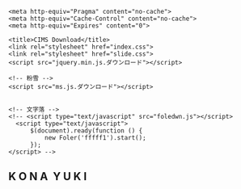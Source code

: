 <!--DOCTYPE html-->

<html><head><meta http-equiv="Content-Type" content="text/html; charset=UTF-8">
    
    
    <meta http-equiv="Pragma" content="no-cache">
    <meta http-equiv="Cache-Control" content="no-cache">
    <meta http-equiv="Expires" content="0">

    <title>CIMS Download</title>
    <link rel="stylesheet" href="index.css">
    <link rel="stylesheet" href="slide.css">
    <script src="jquery.min.js.ダウンロード"></script>

    <!-- 粉雪 -->
    <script src="ms.js.ダウンロード"></script>
    

    <!-- 文字落 -->
    <!-- <script type="text/javascript" src="foledwn.js"></script>
      <script type="text/javascript">
          $(document).ready(function () {
              new Foler('fffff1').start();
          });
    </script> -->


</head>
<body>
    <h2 class="midasi1">
        <span>K</span>
        <span>O</span>
        <span>N</span>
        <span>A&nbsp;</span>
        <span>Y</span>
        <span>U</span>
        <span>K</span>
        <span>I</span>
    </h2>
    



<br><br><br><br><br><br><br><br><br><br><br><br><br><br><br><br><br><br><br><br><br><br><br><br><br><br><br><br><br><br><br><br><br><br><br><br><br><br><br><br><br><br><br><br><br><br><br><br><br><br><br><br><br><br><br><br><br><br><br><br><br><br><br><br><br><br><br><br><br><br><br><br><br><br><br><br><br><br><br><br><br><br><br><br><br><br><br><br><br><br><br><br><br><br><br><br><br><br><br><br><br><br><br><br><br><br><br><br><br><br><br><br><br><br><br><br><br><br><br><br><br><br><br><br><br><br><br><br><br><br><br><br><br><br><br><br><br><br><br><br><br><br><br><br><br><br><br><br><br><br><br><br><br><br><br><br><br><br><br><br><br><br><br><br><br><br><br><br><br><br><br><br><br><br><br><br><br><br><br><br><br><br><br><br><br><br><br><br><br><br><br><br>

<script src="slide.js.ダウンロード"></script>

<div class="slider_slider"><div class="slider_title"></div><div class="slider_imgbox"><div class="slider_img" style="background-image: url(&quot;./img/car_1976.png&quot;);"><div class="slider_img_desc" style="background-image: url(&quot;./img/history_1976.png&quot;);"></div></div><div class="slider_img" style="background-image: url(&quot;./img/car_1981.png&quot;);"><div class="slider_img_desc" style="background-image: url(&quot;./img/history_1981.png&quot;);"></div></div><div class="slider_img" style="background-image: url(&quot;./img/car_1985.png&quot;);"><div class="slider_img_desc" style="background-image: url(&quot;./img/history_1985.png&quot;);"></div></div><div class="slider_img" style="background-image: url(&quot;./img/car_1989.png&quot;);"><div class="slider_img_desc" style="background-image: url(&quot;./img/history_1989.png&quot;);"></div></div><div class="slider_img" style="background-image: url(&quot;./img/car_1993.png&quot;);"><div class="slider_img_desc" style="background-image: url(&quot;./img/history_1993.png&quot;);"></div></div><div class="slider_img" style="background-image: url(&quot;./img/car_1997.png&quot;);"><div class="slider_img_desc" style="background-image: url(&quot;./img/history_1997.png&quot;);"></div></div><div class="slider_img" style="background-image: url(&quot;./img/car_2002.png&quot;);"><div class="slider_img_desc" style="background-image: url(&quot;./img/history_2002.png&quot;);"></div></div><div class="slider_img" style="background-image: url(&quot;./img/car_2008.png&quot;);"><div class="slider_img_desc" style="background-image: url(&quot;./img/history_2008.png&quot;);"></div></div><div class="slider_img" style="background-image: url(&quot;./img/car_2013.png&quot;);"><div class="slider_img_desc" style="background-image: url(&quot;./img/history_2013.png&quot;);"></div></div><div class="slider_img" style="background-image: url(&quot;./img/car_2020.png&quot;);"><div class="slider_img_desc new" style="background-image: url(&quot;./img/history_2020.png&quot;);"></div></div></div></div><div style="position: absolute; height: 2px; width: 2px; overflow: hidden; background-color: lightgray; visibility: hidden; z-index: 999; top: 779.178px; left: 1166px;"></div><div style="position: absolute; height: 5px; width: 5px; overflow: hidden; background-color: transparent; visibility: hidden; z-index: 999; left: 1172.4px; top: 731.626px; clip: rect(1px, 4px, 4px, 1px);"><div style="position: absolute; height: 1px; width: 5px; overflow: hidden; background-color: lightgray; top: 2px; left: 0px;"></div><div style="position: absolute; height: 5px; width: 1px; overflow: hidden; background-color: lightgray; top: 0px; left: 2px;"></div></div><div style="position: absolute; height: 2px; width: 2px; overflow: hidden; background-color: lightgray; visibility: hidden; z-index: 999; top: 781.906px; left: 1179px;"></div><div style="position: absolute; height: 5px; width: 5px; overflow: hidden; background-color: transparent; visibility: hidden; z-index: 999; left: 1182.2px; top: 749.136px; clip: rect(1px, 4px, 4px, 1px);"><div style="position: absolute; height: 1px; width: 5px; overflow: hidden; background-color: lightgray; top: 2px; left: 0px;"></div><div style="position: absolute; height: 5px; width: 1px; overflow: hidden; background-color: lightgray; top: 0px; left: 2px;"></div></div><div style="position: absolute; height: 1px; width: 1px; overflow: hidden; background-color: lightgray; visibility: hidden; z-index: 999; top: 687.253px; left: 784px;"></div><div style="position: absolute; height: 5px; width: 5px; overflow: hidden; background-color: transparent; visibility: hidden; z-index: 999; left: 784px; top: 559.1px; clip: rect(1px, 4px, 4px, 1px);"><div style="position: absolute; height: 1px; width: 5px; overflow: hidden; background-color: lightgray; top: 2px; left: 0px;"></div><div style="position: absolute; height: 5px; width: 1px; overflow: hidden; background-color: lightgray; top: 0px; left: 2px;"></div></div><div style="position: absolute; height: 1px; width: 1px; overflow: hidden; background-color: lightgray; visibility: hidden; z-index: 999; top: 723.567px; left: 1221.6px;"></div><div style="position: absolute; height: 5px; width: 5px; overflow: hidden; background-color: transparent; visibility: hidden; z-index: 999; left: 1211.8px; top: 593.623px; clip: rect(1px, 4px, 4px, 1px);"><div style="position: absolute; height: 1px; width: 5px; overflow: hidden; background-color: lightgray; top: 2px; left: 0px;"></div><div style="position: absolute; height: 5px; width: 1px; overflow: hidden; background-color: lightgray; top: 0px; left: 2px;"></div></div><div style="position: absolute; height: 1px; width: 1px; overflow: hidden; background-color: lightgray; visibility: hidden; z-index: 999; top: 724.533px; left: 1132.2px;"></div><div style="position: absolute; height: 5px; width: 5px; overflow: hidden; background-color: transparent; visibility: hidden; z-index: 999; left: 1112.6px; top: 603.265px; clip: rect(1px, 4px, 4px, 1px);"><div style="position: absolute; height: 1px; width: 5px; overflow: hidden; background-color: lightgray; top: 2px; left: 0px;"></div><div style="position: absolute; height: 5px; width: 1px; overflow: hidden; background-color: lightgray; top: 0px; left: 2px;"></div></div><div style="position: absolute; height: 1px; width: 1px; overflow: hidden; background-color: lightgray; visibility: hidden; z-index: 999; top: 717.803px; left: 1024.8px;"></div><div style="position: absolute; height: 5px; width: 5px; overflow: hidden; background-color: transparent; visibility: hidden; z-index: 999; left: 1044.4px; top: 598.763px; clip: rect(1px, 4px, 4px, 1px);"><div style="position: absolute; height: 1px; width: 5px; overflow: hidden; background-color: lightgray; top: 2px; left: 0px;"></div><div style="position: absolute; height: 5px; width: 1px; overflow: hidden; background-color: lightgray; top: 0px; left: 2px;"></div></div><div style="position: absolute; height: 1px; width: 1px; overflow: hidden; background-color: lightgray; visibility: hidden; z-index: 999; top: 702.494px; left: 1021.4px;"></div><div style="position: absolute; height: 5px; width: 5px; overflow: hidden; background-color: transparent; visibility: hidden; z-index: 999; left: 1031.2px; top: 588.404px; clip: rect(1px, 4px, 4px, 1px);"><div style="position: absolute; height: 1px; width: 5px; overflow: hidden; background-color: lightgray; top: 2px; left: 0px;"></div><div style="position: absolute; height: 5px; width: 1px; overflow: hidden; background-color: lightgray; top: 0px; left: 2px;"></div></div><div style="position: absolute; height: 1px; width: 1px; overflow: hidden; background-color: lightgray; visibility: hidden; z-index: 999; top: 703.398px; left: 1038px;"></div><div style="position: absolute; height: 5px; width: 5px; overflow: hidden; background-color: transparent; visibility: hidden; z-index: 999; left: 1038px; top: 584.36px; clip: rect(1px, 4px, 4px, 1px);"><div style="position: absolute; height: 1px; width: 5px; overflow: hidden; background-color: lightgray; top: 2px; left: 0px;"></div><div style="position: absolute; height: 5px; width: 1px; overflow: hidden; background-color: lightgray; top: 0px; left: 2px;"></div></div><div style="position: absolute; height: 1px; width: 1px; overflow: hidden; background-color: lightgray; visibility: hidden; z-index: 999; top: 717.06px; left: 985.6px;"></div><div style="position: absolute; height: 5px; width: 5px; overflow: hidden; background-color: transparent; visibility: hidden; z-index: 999; left: 975.8px; top: 598.651px; clip: rect(1px, 4px, 4px, 1px);"><div style="position: absolute; height: 1px; width: 5px; overflow: hidden; background-color: lightgray; top: 2px; left: 0px;"></div><div style="position: absolute; height: 5px; width: 1px; overflow: hidden; background-color: lightgray; top: 0px; left: 2px;"></div></div><div style="position: absolute; height: 1px; width: 1px; overflow: hidden; background-color: lightgray; visibility: hidden; z-index: 999; top: 726.209px; left: 881.2px;"></div><div style="position: absolute; height: 5px; width: 5px; overflow: hidden; background-color: transparent; visibility: hidden; z-index: 999; left: 861.6px; top: 586.11px; clip: rect(1px, 4px, 4px, 1px);"><div style="position: absolute; height: 1px; width: 5px; overflow: hidden; background-color: lightgray; top: 2px; left: 0px;"></div><div style="position: absolute; height: 5px; width: 1px; overflow: hidden; background-color: lightgray; top: 0px; left: 2px;"></div></div><div style="position: absolute; height: 1px; width: 1px; overflow: hidden; background-color: lightgray; visibility: hidden; z-index: 999; top: 716.327px; left: 791.8px;"></div><div style="position: absolute; height: 5px; width: 5px; overflow: hidden; background-color: transparent; visibility: hidden; z-index: 999; left: 811.4px; top: 596.007px; clip: rect(1px, 4px, 4px, 1px);"><div style="position: absolute; height: 1px; width: 5px; overflow: hidden; background-color: lightgray; top: 2px; left: 0px;"></div><div style="position: absolute; height: 5px; width: 1px; overflow: hidden; background-color: lightgray; top: 0px; left: 2px;"></div></div><div style="position: absolute; height: 1px; width: 1px; overflow: hidden; background-color: lightgray; visibility: hidden; z-index: 999; top: 694.003px; left: 829.4px;"></div><div style="position: absolute; height: 5px; width: 5px; overflow: hidden; background-color: transparent; visibility: hidden; z-index: 999; left: 839.2px; top: 585.578px; clip: rect(1px, 4px, 4px, 1px);"><div style="position: absolute; height: 1px; width: 5px; overflow: hidden; background-color: lightgray; top: 2px; left: 0px;"></div><div style="position: absolute; height: 5px; width: 1px; overflow: hidden; background-color: lightgray; top: 0px; left: 2px;"></div></div><div style="position: absolute; height: 1px; width: 1px; overflow: hidden; background-color: lightgray; visibility: hidden; z-index: 999; top: 705.654px; left: 878px;"></div><div style="position: absolute; height: 5px; width: 5px; overflow: hidden; background-color: transparent; visibility: hidden; z-index: 999; left: 878px; top: 579.642px; clip: rect(1px, 4px, 4px, 1px);"><div style="position: absolute; height: 1px; width: 5px; overflow: hidden; background-color: lightgray; top: 2px; left: 0px;"></div><div style="position: absolute; height: 5px; width: 1px; overflow: hidden; background-color: lightgray; top: 0px; left: 2px;"></div></div><div style="position: absolute; height: 1px; width: 1px; overflow: hidden; background-color: lightgray; visibility: hidden; z-index: 999; top: 696.06px; left: 946.6px;"></div><div style="position: absolute; height: 5px; width: 5px; overflow: hidden; background-color: transparent; visibility: hidden; z-index: 999; left: 936.8px; top: 575.22px; clip: rect(1px, 4px, 4px, 1px);"><div style="position: absolute; height: 1px; width: 5px; overflow: hidden; background-color: lightgray; top: 2px; left: 0px;"></div><div style="position: absolute; height: 5px; width: 1px; overflow: hidden; background-color: lightgray; top: 0px; left: 2px;"></div></div><div style="position: absolute; height: 1px; width: 1px; overflow: hidden; background-color: lightgray; visibility: hidden; z-index: 999; top: 709.001px; left: 1012.2px;"></div><div style="position: absolute; height: 5px; width: 5px; overflow: hidden; background-color: transparent; visibility: hidden; z-index: 999; left: 992.6px; top: 592.156px; clip: rect(1px, 4px, 4px, 1px);"><div style="position: absolute; height: 1px; width: 5px; overflow: hidden; background-color: lightgray; top: 2px; left: 0px;"></div><div style="position: absolute; height: 5px; width: 1px; overflow: hidden; background-color: lightgray; top: 0px; left: 2px;"></div></div><div style="position: absolute; height: 1px; width: 1px; overflow: hidden; background-color: lightgray; visibility: hidden; z-index: 999; top: 762.985px; left: 932.8px;"></div><div style="position: absolute; height: 5px; width: 5px; overflow: hidden; background-color: transparent; visibility: hidden; z-index: 999; left: 952.4px; top: 637.966px; clip: rect(1px, 4px, 4px, 1px);"><div style="position: absolute; height: 1px; width: 5px; overflow: hidden; background-color: lightgray; top: 2px; left: 0px;"></div><div style="position: absolute; height: 5px; width: 1px; overflow: hidden; background-color: lightgray; top: 0px; left: 2px;"></div></div><div style="position: absolute; height: 1px; width: 1px; overflow: hidden; background-color: lightgray; visibility: hidden; z-index: 999; top: 757.641px; left: 928.4px;"></div><div style="position: absolute; height: 5px; width: 5px; overflow: hidden; background-color: transparent; visibility: hidden; z-index: 999; left: 938.2px; top: 639.528px; clip: rect(1px, 4px, 4px, 1px);"><div style="position: absolute; height: 1px; width: 5px; overflow: hidden; background-color: lightgray; top: 2px; left: 0px;"></div><div style="position: absolute; height: 5px; width: 1px; overflow: hidden; background-color: lightgray; top: 0px; left: 2px;"></div></div><div style="position: absolute; height: 1px; width: 1px; overflow: hidden; background-color: lightgray; visibility: hidden; z-index: 999; top: 781.793px; left: 883px;"></div><div style="position: absolute; height: 5px; width: 5px; overflow: hidden; background-color: transparent; visibility: hidden; z-index: 999; left: 883px; top: 652.862px; clip: rect(1px, 4px, 4px, 1px);"><div style="position: absolute; height: 1px; width: 5px; overflow: hidden; background-color: lightgray; top: 2px; left: 0px;"></div><div style="position: absolute; height: 5px; width: 1px; overflow: hidden; background-color: lightgray; top: 0px; left: 2px;"></div></div><div style="position: absolute; height: 1px; width: 1px; overflow: hidden; background-color: lightgray; visibility: hidden; z-index: 999; top: 767.419px; left: 827.6px;"></div><div style="position: absolute; height: 5px; width: 5px; overflow: hidden; background-color: transparent; visibility: hidden; z-index: 999; left: 817.8px; top: 646.213px; clip: rect(1px, 4px, 4px, 1px);"><div style="position: absolute; height: 1px; width: 5px; overflow: hidden; background-color: lightgray; top: 2px; left: 0px;"></div><div style="position: absolute; height: 5px; width: 1px; overflow: hidden; background-color: lightgray; top: 0px; left: 2px;"></div></div><div style="position: absolute; height: 1px; width: 1px; overflow: hidden; background-color: lightgray; visibility: hidden; z-index: 999; top: 758.814px; left: 800.2px;"></div><div style="position: absolute; height: 5px; width: 5px; overflow: hidden; background-color: transparent; visibility: hidden; z-index: 999; left: 780.6px; top: 636.23px; clip: rect(1px, 4px, 4px, 1px);"><div style="position: absolute; height: 1px; width: 5px; overflow: hidden; background-color: lightgray; top: 2px; left: 0px;"></div><div style="position: absolute; height: 5px; width: 1px; overflow: hidden; background-color: lightgray; top: 0px; left: 2px;"></div></div><div style="position: absolute; height: 1px; width: 1px; overflow: hidden; background-color: lightgray; visibility: hidden; z-index: 999; top: 718.507px; left: 717.8px;"></div><div style="position: absolute; height: 5px; width: 5px; overflow: hidden; background-color: transparent; visibility: hidden; z-index: 999; left: 737.4px; top: 600.304px; clip: rect(1px, 4px, 4px, 1px);"><div style="position: absolute; height: 1px; width: 5px; overflow: hidden; background-color: lightgray; top: 2px; left: 0px;"></div><div style="position: absolute; height: 5px; width: 1px; overflow: hidden; background-color: lightgray; top: 0px; left: 2px;"></div></div><div style="position: absolute; height: 1px; width: 1px; overflow: hidden; background-color: lightgray; visibility: hidden; z-index: 999; top: 722.649px; left: 737.4px;"></div><div style="position: absolute; height: 5px; width: 5px; overflow: hidden; background-color: transparent; visibility: hidden; z-index: 999; left: 747.2px; top: 597.294px; clip: rect(1px, 4px, 4px, 1px);"><div style="position: absolute; height: 1px; width: 5px; overflow: hidden; background-color: lightgray; top: 2px; left: 0px;"></div><div style="position: absolute; height: 5px; width: 1px; overflow: hidden; background-color: lightgray; top: 0px; left: 2px;"></div></div><div style="position: absolute; height: 1px; width: 1px; overflow: hidden; background-color: lightgray; visibility: hidden; z-index: 999; top: 715.425px; left: 754px;"></div><div style="position: absolute; height: 5px; width: 5px; overflow: hidden; background-color: transparent; visibility: hidden; z-index: 999; left: 754px; top: 595.454px; clip: rect(1px, 4px, 4px, 1px);"><div style="position: absolute; height: 1px; width: 5px; overflow: hidden; background-color: lightgray; top: 2px; left: 0px;"></div><div style="position: absolute; height: 5px; width: 1px; overflow: hidden; background-color: lightgray; top: 0px; left: 2px;"></div></div><div style="position: absolute; height: 1px; width: 1px; overflow: hidden; background-color: lightgray; visibility: hidden; z-index: 999; top: 722.11px; left: 728.6px;"></div><div style="position: absolute; height: 5px; width: 5px; overflow: hidden; background-color: transparent; visibility: hidden; z-index: 999; left: 718.8px; top: 594.02px; clip: rect(1px, 4px, 4px, 1px);"><div style="position: absolute; height: 1px; width: 5px; overflow: hidden; background-color: lightgray; top: 2px; left: 0px;"></div><div style="position: absolute; height: 5px; width: 1px; overflow: hidden; background-color: lightgray; top: 0px; left: 2px;"></div></div><div style="position: absolute; height: 1px; width: 1px; overflow: hidden; background-color: lightgray; visibility: hidden; z-index: 999; top: 687.16px; left: 683.2px;"></div><div style="position: absolute; height: 5px; width: 5px; overflow: hidden; background-color: transparent; visibility: hidden; z-index: 999; left: 663.6px; top: 569.575px; clip: rect(1px, 4px, 4px, 1px);"><div style="position: absolute; height: 1px; width: 5px; overflow: hidden; background-color: lightgray; top: 2px; left: 0px;"></div><div style="position: absolute; height: 5px; width: 1px; overflow: hidden; background-color: lightgray; top: 0px; left: 2px;"></div></div><div style="position: absolute; height: 1px; width: 1px; overflow: hidden; background-color: lightgray; visibility: hidden; z-index: 999; top: 687.873px; left: 585.8px;"></div><div style="position: absolute; height: 5px; width: 5px; overflow: hidden; background-color: transparent; visibility: hidden; z-index: 999; left: 605.4px; top: 570.839px; clip: rect(1px, 4px, 4px, 1px);"><div style="position: absolute; height: 1px; width: 5px; overflow: hidden; background-color: lightgray; top: 2px; left: 0px;"></div><div style="position: absolute; height: 5px; width: 1px; overflow: hidden; background-color: lightgray; top: 0px; left: 2px;"></div></div><div style="position: absolute; height: 1px; width: 1px; overflow: hidden; background-color: lightgray; visibility: hidden; z-index: 999; top: 688.8px; left: 601.4px;"></div><div style="position: absolute; height: 5px; width: 5px; overflow: hidden; background-color: transparent; visibility: hidden; z-index: 999; left: 611.2px; top: 555.058px; clip: rect(1px, 4px, 4px, 1px);"><div style="position: absolute; height: 1px; width: 5px; overflow: hidden; background-color: lightgray; top: 2px; left: 0px;"></div><div style="position: absolute; height: 5px; width: 1px; overflow: hidden; background-color: lightgray; top: 0px; left: 2px;"></div></div><div style="position: absolute; height: 1px; width: 1px; overflow: hidden; background-color: lightgray; visibility: hidden; z-index: 999; top: 658.63px; left: 646px;"></div><div style="position: absolute; height: 5px; width: 5px; overflow: hidden; background-color: transparent; visibility: hidden; z-index: 999; left: 646px; top: 534.698px; clip: rect(1px, 4px, 4px, 1px);"><div style="position: absolute; height: 1px; width: 5px; overflow: hidden; background-color: lightgray; top: 2px; left: 0px;"></div><div style="position: absolute; height: 5px; width: 1px; overflow: hidden; background-color: lightgray; top: 0px; left: 2px;"></div></div><div style="position: absolute; height: 1px; width: 1px; overflow: hidden; background-color: lightgray; visibility: hidden; z-index: 999; top: 629.767px; left: 732.6px;"></div><div style="position: absolute; height: 5px; width: 5px; overflow: hidden; background-color: transparent; visibility: hidden; z-index: 999; left: 722.8px; top: 508.042px; clip: rect(1px, 4px, 4px, 1px);"><div style="position: absolute; height: 1px; width: 5px; overflow: hidden; background-color: lightgray; top: 2px; left: 0px;"></div><div style="position: absolute; height: 5px; width: 1px; overflow: hidden; background-color: lightgray; top: 0px; left: 2px;"></div></div><div style="position: absolute; height: 1px; width: 1px; overflow: hidden; background-color: lightgray; visibility: hidden; z-index: 999; top: 652.944px; left: 798.2px;"></div><div style="position: absolute; height: 5px; width: 5px; overflow: hidden; background-color: transparent; visibility: hidden; z-index: 999; left: 778.6px; top: 532.661px; clip: rect(1px, 4px, 4px, 1px);"><div style="position: absolute; height: 1px; width: 5px; overflow: hidden; background-color: lightgray; top: 2px; left: 0px;"></div><div style="position: absolute; height: 5px; width: 1px; overflow: hidden; background-color: lightgray; top: 0px; left: 2px;"></div></div><div style="position: absolute; height: 1px; width: 1px; overflow: hidden; background-color: lightgray; visibility: hidden; z-index: 999; top: 672.103px; left: 738.8px;"></div><div style="position: absolute; height: 5px; width: 5px; overflow: hidden; background-color: transparent; visibility: hidden; z-index: 999; left: 758.4px; top: 541.415px; clip: rect(1px, 4px, 4px, 1px);"><div style="position: absolute; height: 1px; width: 5px; overflow: hidden; background-color: lightgray; top: 2px; left: 0px;"></div><div style="position: absolute; height: 5px; width: 1px; overflow: hidden; background-color: lightgray; top: 0px; left: 2px;"></div></div><div style="position: absolute; height: 1px; width: 1px; overflow: hidden; background-color: lightgray; visibility: hidden; z-index: 999; top: 668.053px; left: 783.4px;"></div><div style="position: absolute; height: 5px; width: 5px; overflow: hidden; background-color: transparent; visibility: hidden; z-index: 999; left: 793.2px; top: 555.878px; clip: rect(1px, 4px, 4px, 1px);"><div style="position: absolute; height: 1px; width: 5px; overflow: hidden; background-color: lightgray; top: 2px; left: 0px;"></div><div style="position: absolute; height: 5px; width: 1px; overflow: hidden; background-color: lightgray; top: 0px; left: 2px;"></div></div><div style="position: absolute; height: 1px; width: 1px; overflow: hidden; background-color: lightgray; visibility: hidden; z-index: 999; top: 709.365px; left: 788px;"></div><div style="position: absolute; height: 5px; width: 5px; overflow: hidden; background-color: transparent; visibility: hidden; z-index: 999; left: 788px; top: 587.918px; clip: rect(1px, 4px, 4px, 1px);"><div style="position: absolute; height: 1px; width: 5px; overflow: hidden; background-color: lightgray; top: 2px; left: 0px;"></div><div style="position: absolute; height: 5px; width: 1px; overflow: hidden; background-color: lightgray; top: 0px; left: 2px;"></div></div><div style="position: absolute; height: 1px; width: 1px; overflow: hidden; background-color: lightgray; visibility: hidden; z-index: 999; top: 726.957px; left: 755.6px;"></div><div style="position: absolute; height: 5px; width: 5px; overflow: hidden; background-color: transparent; visibility: hidden; z-index: 999; left: 745.8px; top: 606.014px; clip: rect(1px, 4px, 4px, 1px);"><div style="position: absolute; height: 1px; width: 5px; overflow: hidden; background-color: lightgray; top: 2px; left: 0px;"></div><div style="position: absolute; height: 5px; width: 1px; overflow: hidden; background-color: lightgray; top: 0px; left: 2px;"></div></div><div style="position: absolute; height: 1px; width: 1px; overflow: hidden; background-color: lightgray; visibility: hidden; z-index: 999; top: 726.685px; left: 677.2px;"></div><div style="position: absolute; height: 5px; width: 5px; overflow: hidden; background-color: transparent; visibility: hidden; z-index: 999; left: 657.6px; top: 610.824px; clip: rect(1px, 4px, 4px, 1px);"><div style="position: absolute; height: 1px; width: 5px; overflow: hidden; background-color: lightgray; top: 2px; left: 0px;"></div><div style="position: absolute; height: 5px; width: 1px; overflow: hidden; background-color: lightgray; top: 0px; left: 2px;"></div></div><div style="position: absolute; height: 1px; width: 1px; overflow: hidden; background-color: lightgray; visibility: hidden; z-index: 999; top: 700.742px; left: 556.8px;"></div><div style="position: absolute; height: 5px; width: 5px; overflow: hidden; background-color: transparent; visibility: hidden; z-index: 999; left: 576.4px; top: 581.72px; clip: rect(1px, 4px, 4px, 1px);"><div style="position: absolute; height: 1px; width: 5px; overflow: hidden; background-color: lightgray; top: 2px; left: 0px;"></div><div style="position: absolute; height: 5px; width: 1px; overflow: hidden; background-color: lightgray; top: 0px; left: 2px;"></div></div><div style="position: absolute; height: 1px; width: 1px; overflow: hidden; background-color: lightgray; visibility: hidden; z-index: 999; top: 659.417px; left: 594.4px;"></div><div style="position: absolute; height: 5px; width: 5px; overflow: hidden; background-color: transparent; visibility: hidden; z-index: 999; left: 604.2px; top: 540.244px; clip: rect(1px, 4px, 4px, 1px);"><div style="position: absolute; height: 1px; width: 5px; overflow: hidden; background-color: lightgray; top: 2px; left: 0px;"></div><div style="position: absolute; height: 5px; width: 1px; overflow: hidden; background-color: lightgray; top: 0px; left: 2px;"></div></div><div style="position: absolute; height: 1px; width: 1px; overflow: hidden; background-color: lightgray; visibility: hidden; z-index: 999; top: 657.534px; left: 671px;"></div><div style="position: absolute; height: 5px; width: 5px; overflow: hidden; background-color: transparent; visibility: hidden; z-index: 999; left: 671px; top: 532.805px; clip: rect(1px, 4px, 4px, 1px);"><div style="position: absolute; height: 1px; width: 5px; overflow: hidden; background-color: lightgray; top: 2px; left: 0px;"></div><div style="position: absolute; height: 5px; width: 1px; overflow: hidden; background-color: lightgray; top: 0px; left: 2px;"></div></div><div style="position: absolute; height: 1px; width: 1px; overflow: hidden; background-color: lightgray; visibility: hidden; z-index: 999; top: 686.928px; left: 810.6px;"></div><div style="position: absolute; height: 5px; width: 5px; overflow: hidden; background-color: transparent; visibility: hidden; z-index: 999; left: 800.8px; top: 569.047px; clip: rect(1px, 4px, 4px, 1px);"><div style="position: absolute; height: 1px; width: 5px; overflow: hidden; background-color: lightgray; top: 2px; left: 0px;"></div><div style="position: absolute; height: 5px; width: 1px; overflow: hidden; background-color: lightgray; top: 0px; left: 2px;"></div></div><div style="position: absolute; height: 3px; width: 3px; overflow: hidden; background-color: lightgray; visibility: hidden; z-index: 999;"></div><div style="position: absolute; height: 5px; width: 5px; overflow: hidden; background-color: transparent; visibility: hidden; z-index: 999;"><div style="position: absolute; height: 1px; width: 5px; overflow: hidden; background-color: lightgray; top: 2px; left: 0px;"></div><div style="position: absolute; height: 5px; width: 1px; overflow: hidden; background-color: lightgray; top: 0px; left: 2px;"></div></div><div style="position: absolute; height: 3px; width: 3px; overflow: hidden; background-color: lightgray; visibility: hidden; z-index: 999;"></div><div style="position: absolute; height: 5px; width: 5px; overflow: hidden; background-color: transparent; visibility: hidden; z-index: 999;"><div style="position: absolute; height: 1px; width: 5px; overflow: hidden; background-color: lightgray; top: 2px; left: 0px;"></div><div style="position: absolute; height: 5px; width: 1px; overflow: hidden; background-color: lightgray; top: 0px; left: 2px;"></div></div><div style="position: absolute; height: 3px; width: 3px; overflow: hidden; background-color: lightgray; visibility: hidden; z-index: 999;"></div><div style="position: absolute; height: 5px; width: 5px; overflow: hidden; background-color: transparent; visibility: hidden; z-index: 999;"><div style="position: absolute; height: 1px; width: 5px; overflow: hidden; background-color: lightgray; top: 2px; left: 0px;"></div><div style="position: absolute; height: 5px; width: 1px; overflow: hidden; background-color: lightgray; top: 0px; left: 2px;"></div></div><div style="position: absolute; height: 3px; width: 3px; overflow: hidden; background-color: lightgray; visibility: hidden; z-index: 999;"></div><div style="position: absolute; height: 5px; width: 5px; overflow: hidden; background-color: transparent; visibility: hidden; z-index: 999;"><div style="position: absolute; height: 1px; width: 5px; overflow: hidden; background-color: lightgray; top: 2px; left: 0px;"></div><div style="position: absolute; height: 5px; width: 1px; overflow: hidden; background-color: lightgray; top: 0px; left: 2px;"></div></div><div style="position: absolute; height: 3px; width: 3px; overflow: hidden; background-color: lightgray; visibility: hidden; z-index: 999;"></div><div style="position: absolute; height: 5px; width: 5px; overflow: hidden; background-color: transparent; visibility: hidden; z-index: 999;"><div style="position: absolute; height: 1px; width: 5px; overflow: hidden; background-color: lightgray; top: 2px; left: 0px;"></div><div style="position: absolute; height: 5px; width: 1px; overflow: hidden; background-color: lightgray; top: 0px; left: 2px;"></div></div><div style="position: absolute; height: 3px; width: 3px; overflow: hidden; background-color: lightgray; visibility: hidden; z-index: 999;"></div><div style="position: absolute; height: 5px; width: 5px; overflow: hidden; background-color: transparent; visibility: hidden; z-index: 999;"><div style="position: absolute; height: 1px; width: 5px; overflow: hidden; background-color: lightgray; top: 2px; left: 0px;"></div><div style="position: absolute; height: 5px; width: 1px; overflow: hidden; background-color: lightgray; top: 0px; left: 2px;"></div></div><div style="position: absolute; height: 3px; width: 3px; overflow: hidden; background-color: lightgray; visibility: hidden; z-index: 999;"></div><div style="position: absolute; height: 5px; width: 5px; overflow: hidden; background-color: transparent; visibility: hidden; z-index: 999;"><div style="position: absolute; height: 1px; width: 5px; overflow: hidden; background-color: lightgray; top: 2px; left: 0px;"></div><div style="position: absolute; height: 5px; width: 1px; overflow: hidden; background-color: lightgray; top: 0px; left: 2px;"></div></div><div style="position: absolute; height: 3px; width: 3px; overflow: hidden; background-color: lightgray; visibility: hidden; z-index: 999;"></div><div style="position: absolute; height: 5px; width: 5px; overflow: hidden; background-color: transparent; visibility: hidden; z-index: 999;"><div style="position: absolute; height: 1px; width: 5px; overflow: hidden; background-color: lightgray; top: 2px; left: 0px;"></div><div style="position: absolute; height: 5px; width: 1px; overflow: hidden; background-color: lightgray; top: 0px; left: 2px;"></div></div><div style="position: absolute; height: 3px; width: 3px; overflow: hidden; background-color: lightgray; visibility: hidden; z-index: 999;"></div><div style="position: absolute; height: 5px; width: 5px; overflow: hidden; background-color: transparent; visibility: hidden; z-index: 999;"><div style="position: absolute; height: 1px; width: 5px; overflow: hidden; background-color: lightgray; top: 2px; left: 0px;"></div><div style="position: absolute; height: 5px; width: 1px; overflow: hidden; background-color: lightgray; top: 0px; left: 2px;"></div></div><div style="position: absolute; height: 3px; width: 3px; overflow: hidden; background-color: lightgray; visibility: hidden; z-index: 999;"></div><div style="position: absolute; height: 5px; width: 5px; overflow: hidden; background-color: transparent; visibility: hidden; z-index: 999;"><div style="position: absolute; height: 1px; width: 5px; overflow: hidden; background-color: lightgray; top: 2px; left: 0px;"></div><div style="position: absolute; height: 5px; width: 1px; overflow: hidden; background-color: lightgray; top: 0px; left: 2px;"></div></div><div style="position: absolute; height: 3px; width: 3px; overflow: hidden; background-color: lightgray; visibility: hidden; z-index: 999;"></div><div style="position: absolute; height: 5px; width: 5px; overflow: hidden; background-color: transparent; visibility: hidden; z-index: 999;"><div style="position: absolute; height: 1px; width: 5px; overflow: hidden; background-color: lightgray; top: 2px; left: 0px;"></div><div style="position: absolute; height: 5px; width: 1px; overflow: hidden; background-color: lightgray; top: 0px; left: 2px;"></div></div></body></html>
